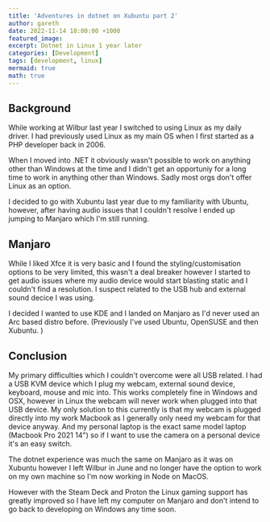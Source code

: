 ```yaml
---
title: 'Adventures in dotnet on Xubuntu part 2'
author: gareth
date: 2022-11-14 18:00:00 +1000
featured_image: 
excerpt: Dotnet in Linux 1 year later
categories: [Development]
tags: [development, linux]
mermaid: true
math: true
---
```


## Background

While working at Wilbur last year I switched to using Linux as my daily driver. I had previously used Linux as my main OS when I first started as a PHP developer back in 2006. 

When I moved into .NET it obviously wasn't possible to work on anything other than Windows at the time and I didn't get an opportuniy for a long time to work in anything other than Windows. Sadly most orgs don't offer Linux as an option.

I decided to go with Xubuntu last year due to my familiarity with Ubuntu, however, after having audio issues that I couldn't resolve I ended up jumping to Manjaro which I'm still running. 

## Manjaro

While I liked Xfce it is very basic and I found the styling/customisation options to be very limited, this wasn't a deal breaker however I started to get audio issues where my audio device would start blasting static and I couldn't find a resolution. I suspect related to the USB hub and external sound decice I was using. 

I decided I wanted to use KDE and I landed on Manjaro as I'd never used an Arc based distro before. (Previously I've used Ubuntu, OpenSUSE and then Xubuntu. )

## Conclusion

My primary difficulties which I couldn't overcome were all USB related. I had a USB KVM device which I plug my webcam, external sound device, keyboard, mouse and mic into. This works completely fine in Windows and OSX, however in Linux the webcam will never work when plugged into that USB device. My only solution to this currently is that my webcam is plugged directly into my work Macbook as I generally only need my webcam for that device anyway. And my personal laptop is the exact same model laptop (Macbook Pro 2021 14") so if I want to use the camera on a personal device it's an easy switch.

The dotnet experience was much the same on Manjaro as it was on Xubuntu however I left Wilbur in June and no longer have the option to work on my own machine so I'm now working in Node on MacOS. 

However with the Steam Deck and Proton the Linux gaming support has greatly improved so I have left my computer on Manjaro and don't intend to go back to developing on Windows any time soon. 